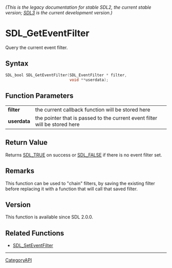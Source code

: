 ###### (This is the legacy documentation for stable SDL2, the current stable version; [SDL3](https://wiki.libsdl.org/SDL3/) is the current development version.)
# SDL_GetEventFilter

Query the current event filter.

## Syntax

```c
SDL_bool SDL_GetEventFilter(SDL_EventFilter * filter,
                            void **userdata);

```

## Function Parameters

|                  |                                                                            |
| ---------------- | -------------------------------------------------------------------------- |
| **filter**       | the current callback function will be stored here                          |
| **userdata**     | the pointer that is passed to the current event filter will be stored here |

## Return Value

Returns [SDL_TRUE](SDL_TRUE) on success or [SDL_FALSE](SDL_FALSE) if there
is no event filter set.

## Remarks

This function can be used to "chain" filters, by saving the existing filter
before replacing it with a function that will call that saved filter.

## Version

This function is available since SDL 2.0.0.

## Related Functions

* [SDL_SetEventFilter](SDL_SetEventFilter)

----
[CategoryAPI](CategoryAPI)

